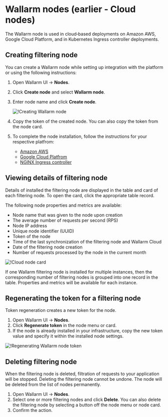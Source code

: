 # Wallarm nodes (earlier - Cloud nodes)

The Wallarm node is used in cloud‑based deployments on Amazon AWS, Google Cloud Platform, and in Kubernetes Ingress controller deployments.

## Creating filtering node

You can create a Wallarm node while setting up integration with the platform or using the following instructions:

1. Open Wallarm UI → **Nodes**.
2. Click **Create node** and select **Wallarm node**.
3. Enter node name and click **Create node**.

    ![!Creating Wallarm node](../../images/user-guides/nodes/create-cloud-node.png)
4. Copy the token of the created node. You can also copy the token from the node card.
5. To complete the node installation, follow the instructions for your respective platfrom:
    * [Amazon AWS](../../admin-en/installation-ami-en.md)
    * [Google Cloud Platfrom](../../admin-en/installation-gcp-en.md)
    * [NGINX Ingress controller](../../admin-en/installation-kubernetes-en.md)

## Viewing details of filtering node

Details of installed the filtering node are displayed in the table and card of each filtering node. To open the card, click the appropriate table record.

The following node properties and metrics are available:

* Node name that was given to the node upon creation
* The average number of requests per second (RPS)
* Node IP address
* Unique node identifier (UUID)
* Token of the node
* Time of the last synchronization of the filtering node and Wallarm Cloud
* Date of the filtering node creation
* Number of requests processed by the node in the current month

![!Cloud node card](../../images/user-guides/nodes/view-wallarm-node.png)

If one Wallarm filtering node is installed for multiple instances, then the corresponding number of filtering nodes is grouped into one record in the table. Properties and metrics will be available for each instance.

## Regenerating the token for a filtering node

Token regeneration creates a new token for the node. 

1. Open Wallarm UI → **Nodes**.
2. Click **Regenerate token** in the node menu or card.
3. If the node is already installed in your infrastructure, copy the new token value and specify it within the installed node settings.

![!Regenerating Wallarm node token](../../images/user-guides/nodes/generate-new-token.png)

## Deleting filtering node

When the filtering node is deleted, filtration of requests to your application will be stopped. Deleting the filtering node cannot be undone. The node will be deleted from the list of nodes permanently.

1. Open Wallarm UI → **Nodes**.
2. Select one or more filtering nodes and click **Delete**. You can also delete the filtering node by selecting a button off the node menu or node card.
3. Confirm the action.
